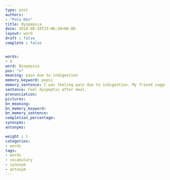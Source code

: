 ```yaml
---
type: post
authors:
- "Polo Dev"
title: Dyspepsia
date: 2018-08-28T23:06:20+06:00
layout: word
draft : false
complete : false


words:
- d
word: Dyspepsia
pos: "n"
meaning: pain due to indigestion
memory_keyword: pepsi
memory_sentence: I was feeling pain due to indigestion. My friend suggest me to take pepsi.
sentence: Feel dyspeptic after meal.
pronunciation:
pictures:
bn_meaning:
bn_memory_keyword:
bn_memory_sentence:
completion_percentage:
synonyms:
antonyms:

weight : 1
categories:
- words
tags:
- words
- vocabulary
- synonym
- antonym
---
```

